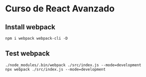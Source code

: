 # Curso de React Avanzado

## Install webpack

```
npm i webpack webpack-cli -D
```

## Test webpack

```
./node_modules/.bin/webpack ./src/index.js --mode=development
npx webpack ./src/index.js --mode=development
```
